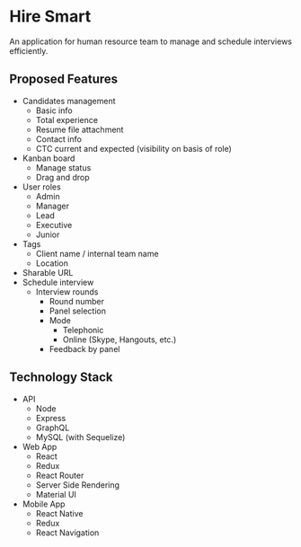 # Hire Smart
An application for human resource team to manage and schedule interviews efficiently.

## Proposed Features
  - Candidates management
    - Basic info
    - Total experience
    - Resume file attachment
    - Contact info
    - CTC current and expected (visibility on basis of role)
  - Kanban board
    - Manage status
    - Drag and drop
  - User roles
    - Admin
    - Manager
    - Lead
    - Executive
    - Junior
  - Tags
    - Client name / internal team name
    - Location
  - Sharable URL
  - Schedule interview
    - Interview rounds
      - Round number
      - Panel selection
      - Mode
        - Telephonic
        - Online (Skype, Hangouts, etc.)
      - Feedback by panel

## Technology Stack
  - API
    - Node
    - Express
    - GraphQL
    - MySQL (with Sequelize)
  - Web App
    - React
    - Redux
    - React Router
    - Server Side Rendering
    - Material UI
  - Mobile App
    - React Native
    - Redux
    - React Navigation
